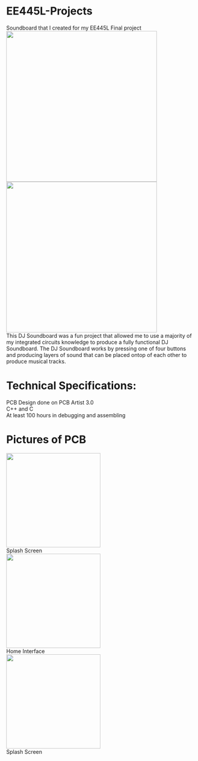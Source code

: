 # EE445L-Projects
Soundboard that I created for my EE445L Final project
<img src="https://i.imgur.com/kFZNdbT.jpg" width="400" height="400"/></br>
<img src="https://i.imgur.com/Ywym3Iw.jpg" width="400" height="400"/></br>
This DJ Soundboard was a fun project that allowed me to use a majority of my integrated circuits knowledge to produce a fully functional
DJ Soundboard. The DJ Soundboard works by pressing one of four buttons and producing layers of sound that can be placed ontop of each
other to produce musical tracks.<br>
# Technical Specifications:
PCB Design done on PCB Artist 3.0</br>
C++ and C</br>
At least 100 hours in debugging and assembling</br>
# Pictures of PCB
<img src="https://i.imgur.com/76DC1td.png" width="250"/></br> Splash Screen</br>
<img src="https://i.imgur.com/lU3GBP5.png" width="250"/> </br> Home Interface</br>
<img src="https://i.imgur.com/DL2w6Vb.png" width="250"/></br> Splash Screen
